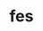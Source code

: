 ---
category: 3-letters
denotation: null
name: fes
reference_link: https://www.etymonline.com/word/fes
root_language: null
root_name: null
title: fes
type: free
word_sums:
- respelling: fes
  sum: 'Fes + '
---